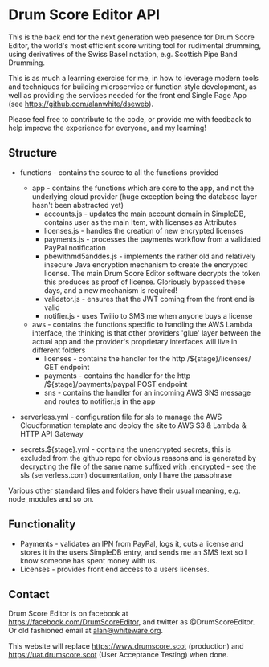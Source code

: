 # Drum Score Editor API
This is the back end for the next generation web presence for Drum Score Editor, the world's most efficient score writing tool for rudimental drumming, using derivatives of the Swiss Basel notation, e.g. Scottish Pipe Band Drumming.

This is as much a learning exercise for me, in how to leverage modern tools and techniques for building microservice or function style development, as well as providing the services needed for the front end Single Page App (see https://github.com/alanwhite/dseweb).

Please feel free to contribute to the code, or provide me with feedback to help improve the experience for everyone, and my learning!

## Structure

* functions - contains the source to all the functions provided
  * app - contains the functions which are core to the app, and not the underlying cloud provider (huge exception being the database layer hasn't been abstracted yet)
    * accounts.js - updates the main account domain in SimpleDB, contains user as the main Item, with licenses as Attributes
    * licenses.js - handles the creation of new encrypted licenses
    * payments.js - processes the payments workflow from a validated PayPal notification
    * pbewithmd5anddes.js - implements the rather old and relatively insecure Java encryption mechanism to create the encrypted license. The main Drum Score Editor software decrypts the token this produces as proof of license. Gloriously bypassed these days, and a new mechanism is required!
    * validator.js - ensures that the JWT coming from the front end is valid
    * notifier.js - uses Twilio to SMS me when anyone buys a license
  * aws - contains the functions specific to handling the AWS Lambda interface, the thinking is that other providers 'glue' layer between the actual app and the provider's proprietary interfaces will live in different folders
    * licenses - contains the handler for the http /${stage}/licenses/ GET endpoint
    * payments - contains the handler for the http /${stage}/payments/paypal POST endpoint
    * sns - contains the handler for an incoming AWS SNS message and routes to notifier.js in the app

* serverless.yml - configuration file for sls to manage the AWS Cloudformation template and deploy the site to AWS S3 & Lambda & HTTP API Gateway

* secrets.${stage}.yml - contains the unencrypted secrets, this is excluded from the github repo for obvious reasons and is generated by decrypting the file of the same name suffixed with .encrypted - see the sls (serverless.com) documentation, only I have the passphrase

Various other standard files and folders have their usual meaning, e.g. node_modules and so on.

## Functionality

* Payments - validates an IPN from PayPal, logs it, cuts a license and stores it in the users SimpleDB entry, and sends me an SMS text so I know someone has spent money with us.
* Licenses - provides front end access to a users licenses.

## Contact

Drum Score Editor is on facebook at https://facebook.com/DrumScoreEditor, and twitter as \@DrumScoreEditor. Or old fashioned email at alan@whiteware.org.

This website will replace https://www.drumscore.scot (production) and https://uat.drumscore.scot (User Acceptance Testing) when done.
